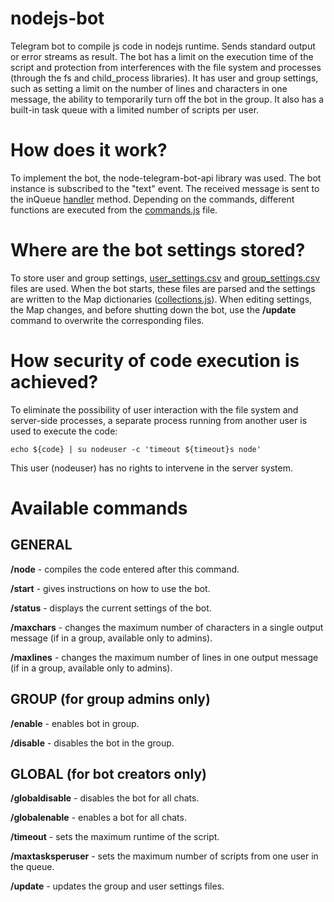 # nodejs-bot

Telegram bot to compile js code in nodejs runtime.
Sends standard output or error streams as result. The bot has a limit on the execution time of the script and protection from interferences with the file system and processes (through the fs and child_process libraries). It has user and group settings, such as setting a limit on the number of lines and characters in one message, the ability to temporarily turn off the bot in the group. It also has a built-in task queue with a limited number of scripts per user.

# How does it work?

To implement the bot, the node-telegram-bot-api library was used. The bot instance is subscribed to the "text" event. The received message is sent to the inQueue [handler](https://github.com/PaIIadium/nodejs-bot/blob/master/handler.js) method. Depending on the commands, different functions are executed from the [commands.js](https://github.com/PaIIadium/nodejs-bot/blob/master/commands.js) file.

# Where are the bot settings stored?

To store user and group settings, [user_settings.csv](https://github.com/PaIIadium/nodejs-bot/blob/master/data/user_settings.csv) and [group_settings.csv](https://github.com/PaIIadium/nodejs-bot/blob/master/data/group_settings.csv) files are used. When the bot starts, these files are parsed and the settings are written to the Map dictionaries ([collections.js](https://github.com/PaIIadium/nodejs-bot/blob/master/collections.js)). When editing settings, the Map changes, and before shutting down the bot, use the **/update** command to overwrite the corresponding files.

# How security of code execution is achieved?
To eliminate the possibility of user interaction with the file system and server-side processes, a separate process running from another user is used to execute the code:

`echo ${code} | su nodeuser -c 'timeout ${timeout}s node'`

This user (nodeuser) has no rights to intervene in the server system. 

# Available commands
## GENERAL

**/node** - compiles the code entered after this command.

**/start** - gives instructions on how to use the bot.

**/status** - displays the current settings of the bot.

**/maxchars** - changes the maximum number of characters in a single output message (if in a group, available only to admins).

**/maxlines** - changes the maximum number of lines in one output message (if in a group, available only to admins).

## GROUP (for group admins only)

**/enable** - enables bot in group.

**/disable** - disables the bot in the group.

## GLOBAL (for bot creators only)

**/globaldisable** - disables the bot for all chats.

**/globalenable** - enables a bot for all chats.

**/timeout** - sets the maximum runtime of the script.

**/maxtasksperuser** - sets the maximum number of scripts from one user in the queue.

**/update** - updates the group and user settings files.
